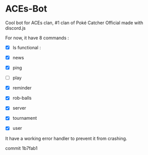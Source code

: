 # ACEs-Bot
Cool bot for ACEs clan, #1 clan of Poké Catcher Official made with discord.js

For now, it have 8 commands :
- [X] Is functional :

- [X] news
- [X] ping
- [ ] play
- [X] reminder
- [X] rob-balls
- [X] server
- [X] tournament
- [X] user

It have a working error handler to prevent it from crashing.

commit 1b7fab1
